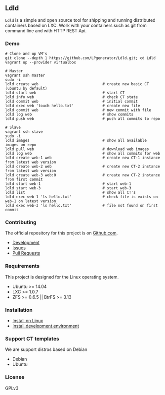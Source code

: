 ## Ldld

`Ldld` is a simple and open source tool for shipping and running distributed containers based on LXC. 
Work with your containers such as git from command line and with HTTP REST Api.


### Demo

    # Clone and up VM's
    git clone --depth 1 https://github.com/LPgenerator/Ldld.git; cd Ldld
    vagrant up --provider virtualbox
    
    # Master
    vagrant ssh master
    sudo -i
    ldld create web                             # create new basic CT (ubuntu by default)
    ldld start web                              # start CT
    ldld info web                               # check CT state
    ldld commit web                             # initial commit
    ldld exec web 'touch hello.txt'             # create new file
    ldld commit web                             # new commit with file
    ldld log web                                # show commits
    ldld push web                               # push all commits to repo
    
    # Slave
    vagrant ssh slave
    sudo -i
    ldld images                                 # show all available images on repo
    ldld pull web                               # download web images
    ldld log web                                # show all commits for web
    ldld create web-1 web                       # create new CT-1 instance from latest web version
    ldld create web-2 web                       # create new CT-2 instance from latest web version
    ldld create web-3 web:0                     # create new CT-2 instance from first commit 
    ldld start web-1                            # start web-1
    ldld start web-3                            # start web-3
    ldld list                                   # show all CT's 
    ldld exec web-1 'ls hello.txt'              # check file is exists on web-1 on latest version
    ldld exec web-3 'ls hello.txt'              # file not found on first commit
    

### Contributing

The official repository for this project is on [Github.com](https://github.com/LPgenerator/Ldld).

* [Development](docs/development/README.md)
* [Issues](https://github.com/LPgenerator/Ldld/issues)
* [Pull Requests](https://github.com/LPgenerator/Ldld/pulls)


### Requirements

This project is designed for the Linux operating system.

* Ubuntu >= 14.04
* LXC >= 1.0.7
* ZFS >= 0.6.5 || BtrFS >= 3.13


### Installation

* [Install on Linux](docs/installation/README.md)
* [Install development environment](docs/development/README.md)


### Support CT templates

We are support distros based on Debian 

* Debian
* Ubuntu



### License

GPLv3
